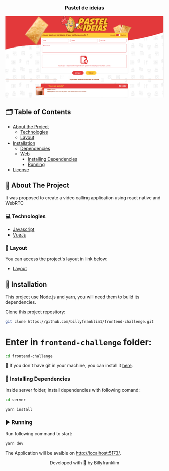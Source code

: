<p align="center">
  <h3 align="center">Pastel de ideias</h3>
</p>
<p align="center">
  <img src="src/assets/images/preview.png" alt="Logo" />
  
</p>

## 🗂 Table of Contents

* [About the Project](#book-about-the-project)
  * [Technologies](#computer-technologies)
  * [Layout](#art-layout)
* [Installation](#bricks-installation)
  * [Dependencies](#construction-installing-dependencies)
  * [Web](#file_cabinet-back-end)
    * [Installing Dependencies](#construction-installing-dependencies)
    * [Running](#arrow_forward-running)
* [License](#page_facing_up-license)

## :book: About The Project


It was proposed to create a video calling application using react native and WebRTC

### :computer: Technologies

* [Javascript](https://www.javascript.com/)
* [VueJs](https://vuejs.org/)

### :art: Layout

You can access the project's layout in link below:

* [Layout](https://xd.adobe.com/spec/855f4c8d-dd32-45f7-784b-3b38f80782fa-f36e/specs/)


## :bricks: Installation

This project use [Node.js](https://nodejs.org/en/) and [yarn](https://yarnpkg.com/), you will need them to build its dependencies.


Clone this project repository:
```sh
git clone https://github.com/billyfranklim1/frontend-challenge.git
```
# Enter in `frontend-challenge` folder:

```sh
cd frontend-challenge
```

🚨 If you don't have git in your machine, you can install it [here](https://git-scm.com/downloads).

### :construction: Installing Dependencies

Inside server folder, install dependencies with following comand:

```sh
cd server
```
```sh
yarn install
```


### :arrow_forward: Running

Run following command to start:


```sh
yarn dev
```

The Application will be avaible on [http://localhost:5173/](http://localhost:5173/). 


<p align="center">Developed with 💜 by Billyfranklim</p>